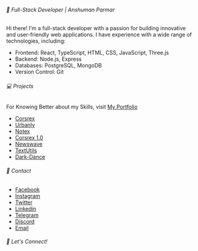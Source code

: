 ###### 🚀 Full-Stack Developer | Anshuman Parmar

Hi there! I'm a full-stack developer with a passion for building innovative and user-friendly web applications. I have experience with a wide range of technologies, including:

* Frontend: React, TypeScript, HTML, CSS, JavaScript, Three.js
* Backend: Node.js, Express
* Databases: PostgreSQL, MongoDB
* Version Control: Git

###### 💻 Projects

For Knowing Better about my Skills, visit <a href="anshumansp.netlify.app" > My Portfolio </a>

* <a href="anshumansp.netlify.app">Corsrex </a>
* <a href="anshumansp.netlify.app">Urbanly </a>
* <a href="anshumansp.netlify.app">Notex </a>
* <a href="anshumansp.netlify.app">Corsrex 1.0 </a>
* <a href="anshumansp.netlify.app">Newswave </a>
* <a href="anshumansp.netlify.app">TextUtils </a>
* <a href="anshumansp.netlify.app">Dark-Dance </a>

###### 💬 Contact

* <a href="anshumansp.netlify.app">Facebook </a>
* <a href="anshumansp.netlify.app">Instagram </a>
* <a href="anshumansp.netlify.app">Twitter </a>
* <a href="anshumansp.netlify.app">Linkedin </a>
* <a href="anshumansp.netlify.app">Telegram </a>
* <a href="anshumansp.netlify.app">Discord </a>
* <a href="anshumansp.netlify.app">Email </a>

###### 🌌 Let's Connect!
